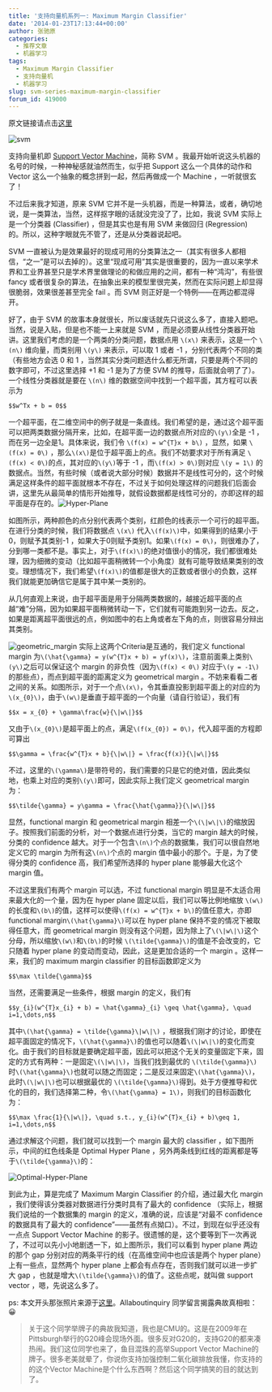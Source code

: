 ```yaml
---
title: '支持向量机系列一: Maximum Margin Classifier'
date: '2014-01-23T17:13:44+00:00'
author: 张驰原
categories:
  - 推荐文章
  - 机器学习
tags:
  - Maximum Margin Classifier
  - 支持向量机
  - 机器学习
slug: svm-series-maximum-margin-classifier
forum_id: 419000
---
```


原文链接请点击[这里](http://blog.pluskid.org/?p=632)
  
![svm](https://uploads.cosx.org/2014/01/svm.png)

支持向量机即 [Support Vector Machine](http://en.wikipedia.org/wiki/Support_vector_machine)，简称 SVM 。我最开始听说这头机器的名号的时候，一种神秘感就油然而生，似乎把 Support 这么一个具体的动作和 Vector 这么一个抽象的概念拼到一起，然后再做成一个 Machine ，一听就很玄了！

不过后来我才知道，原来 SVM 它并不是一头机器，而是一种算法，或者，确切地说，是一类算法，当然，这样抠字眼的话就没完没了了，比如，我说 SVM 实际上是一个分类器 (Classifier) ，但是其实也是有用 SVM 来做回归 (Regression) 的。所以，这种字眼就先不管了，还是从分类器说起吧。<!--more-->

SVM 一直被认为是效果最好的现成可用的分类算法之一（其实有很多人都相信，“之一”是可以去掉的）。这里“现成可用”其实是很重要的，因为一直以来学术界和工业界甚至只是学术界里做理论的和做应用的之间，都有一种“鸿沟”，有些很 fancy 或者很复杂的算法，在抽象出来的模型里很完美，然而在实际问题上却显得很脆弱，效果很差甚至完全 fail 。而 SVM 则正好是一个特例——在两边都混得开。

好了，由于 SVM 的故事本身就很长，所以废话就先只说这么多了，直接入题吧。当然，说是入贴，但是也不能一上来就是 SVM ，而是必须要从线性分类器开始讲。这里我们考虑的是一个两类的分类问题，数据点用 `\(x\)` 来表示，这是一个 `\(n\)` 维向量，而类别用 `\(y\)` 来表示，可以取 1 或者 -1 ，分别代表两个不同的类（有些地方会选 0 和 1 ，当然其实分类问题选什么都无所谓，只要是两个不同的数字即可，不过这里选择 +1 和 -1 是为了方便 SVM 的推导，后面就会明了了）。一个线性分类器就是要在 `\(n\)` 维的数据空间中找到一个超平面，其方程可以表示为
  
`$$w^Tx + b = 0$$`

一个超平面，在二维空间中的例子就是一条直线。我们希望的是，通过这个超平面可以把两类数据分隔开来，比如，在超平面一边的数据点所对应的`\(y\)`全是 -1 ，而在另一边全是1。具体来说，我们令 `\(f(x) = w^{T}x + b\)` ，显然，如果 `\(f(x) = 0\)` ，那么`\(x\)`是位于超平面上的点。我们不妨要求对于所有满足 `\(f(x) < 0\)`的点，其对应的`\(y\)`等于 -1 ，而`\(f(x) > 0\)`则对应 `\(y = 1\)` 的数据点。当然，有些时候（或者说大部分时候）数据并不是线性可分的，这个时候满足这样条件的超平面就根本不存在，不过关于如何处理这样的问题我们后面会讲，这里先从最简单的情形开始推导，就假设数据都是线性可分的，亦即这样的超平面是存在的。![Hyper-Plane](https://uploads.cosx.org/2014/01/Hyper-Plane.png)

如图所示，两种颜色的点分别代表两个类别，红颜色的线表示一个可行的超平面。在进行分类的时候，我们将数据点 `\(x\)` 代入`\(f(x)\)`中，如果得到的结果小于 0，则赋予其类别-1 ，如果大于0则赋予类别1。如果`\(f(x) = 0\)`，则很难办了，分到哪一类都不是。事实上，对于`\(f(x)\)`的绝对值很小的情况，我们都很难处理，因为细微的变动（比如超平面稍微转一个小角度）就有可能导致结果类别的改变。理想情况下，我们希望`\(f(x)\)`的值都是很大的正数或者很小的负数，这样我们就能更加确信它是属于其中某一类别的。

从几何直观上来说，由于超平面是用于分隔两类数据的，越接近超平面的点越“难”分隔，因为如果超平面稍微转动一下，它们就有可能跑到另一边去。反之，如果是距离超平面很远的点，例如图中的右上角或者左下角的点，则很容易分辩出其类别。

![geometric_margin](https://uploads.cosx.org/2014/01/geometric_margin.png) 实际上这两个Criteria是互通的，我们定义 functional margin 为`\(\hat{\gamma} = y(w^{T}x + b) = yf(x)\)`，注意前面乘上类别`\(y\)`之后可以保证这个 margin 的非负性（因为`\(f(x) < 0\)` 对应于`\(y = -1\)`的那些点），而点到超平面的距离定义为 geometrical margin 。不妨来看看二者之间的关系。如图所示，对于一个点`\(x\)`，令其垂直投影到超平面上的对应的为`\(x_{0}\)`，由于`\(w\)`是垂直于超平面的一个向量（请自行验证），我们有

`$$x = x_{0} + \gamma\frac{w}{\|w\|}$$`

又由于`\(x_{0}\)`是超平面上的点，满足`\(f(x_{0}) = 0\)`，代入超平面的方程即可算出
  
`$$\gamma = \frac{w^{T}x + b}{\|w\|} = \frac{f(x)}{\|w\|}$$`

不过，这里的`\(\gamma\)`是带符号的，我们需要的只是它的绝对值，因此类似地，也乘上对应的类别`\(y\)`即可，因此实际上我们定义 geometrical margin 为：
  
`$$\tilde{\gamma} = y\gamma = \frac{\hat{\gamma}}{\|w\|}$$`

显然，functional margin 和 geometrical margin 相差一个`\(\|w\|\)`的缩放因子。按照我们前面的分析，对一个数据点进行分类，当它的 margin 越大的时候，分类的 confidence 越大。对于一个包含`\(n\)`个点的数据集，我们可以很自然地定义它的 margin 为所有这`\(n\)`个点的 margin 值中最小的那个。于是，为了使得分类的 confidence 高，我们希望所选择的 hyper plane 能够最大化这个 margin 值。

不过这里我们有两个 margin 可以选，不过 functional margin 明显是不太适合用来最大化的一个量，因为在 hyper plane 固定以后，我们可以等比例地缩放 `\(w\)`的长度和`\(b\)`的值，这样可以使得`\(f(x) = w^{T}x + b\)`的值任意大，亦即 functional margin`\(\hat{\gamma}\)`可以在 hyper plane 保持不变的情况下被取得任意大，而 geometrical margin 则没有这个问题，因为除上了`\(\|w\|\)`这个分母，所以缩放`\(w\)`和`\(b\)`的时候 `\(\tilde{\gamma}\)`的值是不会改变的，它只随着 hyper plane 的变动而变动，因此，这是更加合适的一个 margin 。这样一来，我们的 maximum margin classifier 的目标函数即定义为
  
`$$\max \tilde{\gamma}$$`

当然，还需要满足一些条件，根据 margin 的定义，我们有
  
`$$y_{i}(w^{T}x_{i} + b) = \hat{\gamma}_{i} \geq \hat{\gamma}, \quad i=1,\dots,n$$`

其中`\(\hat{\gamma} = \tilde{\gamma}\|w\|\)` ，根据我们刚才的讨论，即使在超平面固定的情况下，`\(\hat{\gamma}\)`的值也可以随着`\(\|w\|\)`的变化而变化。由于我们的目标就是要确定超平面，因此可以把这个无关的变量固定下来，固定的方式有两种：一是固定`\(\|w\|\)`，当我们找到最优的 `\(\tilde{\gamma}\)`时`\(\hat{\gamma}\)`也就可以随之而固定；二是反过来固定`\(\hat{\gamma}\)`，此时`\(\|w\|\)`也可以根据最优的 `\(\tilde{\gamma}\)`得到。处于方便推导和优化的目的，我们选择第二种，令`\(\hat{\gamma} = 1\)`，则我们的目标函数化为：
  
`$$\max \frac{1}{\|w\|}, \quad s.t., y_{i}(w^{T}x_{i} + b)\geq 1, i=1,\dots,n$$`

通过求解这个问题，我们就可以找到一个 margin 最大的 classifier ，如下图所示，中间的红色线条是 Optimal Hyper Plane ，另外两条线到红线的距离都是等于`\(\tilde{\gamma}\)`的：

![Optimal-Hyper-Plane](https://uploads.cosx.org/2014/01/Optimal-Hyper-Plane.png)

到此为止，算是完成了 Maximum Margin Classifier 的介绍，通过最大化 margin ，我们使得该分类器对数据进行分类时具有了最大的 confidence （实际上，根据我们说给的一个数据集的 margin 的定义，准确的说，应该是“对最不 confidence 的数据具有了最大的 confidence”——虽然有点拗口）。不过，到现在似乎还没有一点点 Support Vector Machine 的影子。很遗憾的是，这个要等到下一次再说了，不过可以先小小地剧透一下，如上图所示，我们可以看到 hyper plane 两边的那个 gap 分别对应的两条平行的线（在高维空间中也应该是两个 hyper plane）上有一些点，显然两个 hyper plane 上都会有点存在，否则我们就可以进一步扩大 gap ，也就是增大`\(\tilde{\gamma}\)`的值了。这些点呢，就叫做 support vector ，嗯，先说这么多了。

ps: 本文开头那张照片来源于[这里](http://www.cs.cmu.edu/~bsettles/)。Allaboutinquiry 同学留言揭露典故真相啦： 😀

> 关于这个同学举牌子的典故我知道，我也是CMU的。这是在2009年在Pittsburgh举行的G20峰会现场外面。很多反对G20的，支持G20的都来凑热闹。我们这位同学也来了，鱼目混珠的高举Support Vector Machine的牌子。很多老美就晕了，你说你支持加强控制二氧化碳排放我懂，你支持的的这个Vector Machine是个什么东西啊？然后这个同学搞笑的目的就达到了。
